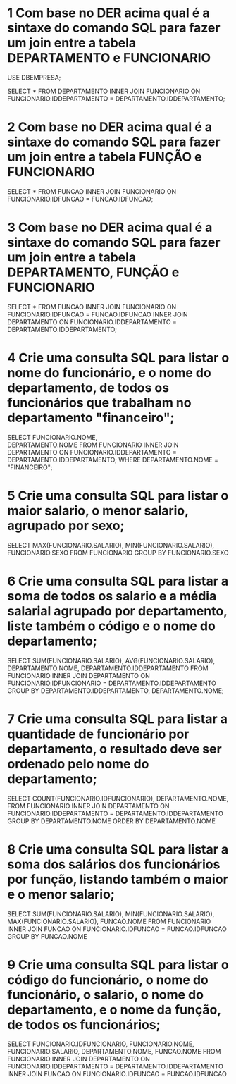 # 1 Com base no DER acima qual é a sintaxe do comando SQL para fazer um join entre a tabela DEPARTAMENTO e FUNCIONARIO

USE DBEMPRESA;

SELECT
	*
FROM 
	DEPARTAMENTO INNER JOIN FUNCIONARIO ON 
    FUNCIONARIO.IDDEPARTAMENTO = DEPARTAMENTO.IDDEPARTAMENTO;


# 2 Com base no DER acima qual é a sintaxe do comando SQL para fazer um join entre a tabela FUNÇÃO e FUNCIONARIO

SELECT
	*
FROM 
	FUNCAO INNER JOIN FUNCIONARIO ON 
    FUNCIONARIO.IDFUNCAO = FUNCAO.IDFUNCAO;

# 3 Com base no DER acima qual é a sintaxe do comando SQL para fazer um join entre a tabela DEPARTAMENTO, FUNÇÃO e FUNCIONARIO

SELECT
	*
FROM 
	FUNCAO 
    INNER JOIN FUNCIONARIO ON FUNCIONARIO.IDFUNCAO = FUNCAO.IDFUNCAO
    INNER JOIN DEPARTAMENTO ON FUNCIONARIO.IDDEPARTAMENTO = DEPARTAMENTO.IDDEPARTAMENTO;

# 4 Crie uma consulta SQL para listar o nome do funcionário, e o nome do departamento, de todos os funcionários que trabalham no departamento "financeiro";

SELECT
	FUNCIONARIO.NOME,   
    DEPARTAMENTO.NOME
FROM 
	FUNCIONARIO 
    INNER JOIN DEPARTAMENTO ON FUNCIONARIO.IDDEPARTAMENTO = DEPARTAMENTO.IDDEPARTAMENTO;
WHERE 
    DEPARTAMENTO.NOME = "FINANCEIRO";

# 5 Crie uma consulta SQL para listar o maior salario, o menor salario, agrupado por sexo;

SELECT 
 MAX(FUNCIONARIO.SALARIO),
 MIN(FUNCIONARIO.SALARIO),
 FUNCIONARIO.SEXO
FROM FUNCIONARIO
GROUP BY 
FUNCIONARIO.SEXO

# 6 Crie uma consulta SQL para listar a soma de todos os salario e a média salarial agrupado por departamento, liste também o código e o nome do departamento;

SELECT 
SUM(FUNCIONARIO.SALARIO),
AVG(FUNCIONARIO.SALARIO),
DEPARTAMENTO.NOME,
DEPARTAMENTO.IDDEPARTAMENTO
FROM FUNCIONARIO
	INNER JOIN DEPARTAMENTO ON 
    FUNCIONARIO.IDFUNCIONARIO = DEPARTAMENTO.IDDEPARTAMENTO
GROUP BY 
	DEPARTAMENTO.IDDEPARTAMENTO,
    DEPARTAMENTO.NOME;

# 7 Crie uma consulta SQL para listar a quantidade de funcionário por departamento, o resultado deve ser ordenado pelo nome do departamento;

SELECT 
COUNT(FUNCIONARIO.IDFUNCIONARIO),
DEPARTAMENTO.NOME,
FROM FUNCIONARIO
	INNER JOIN DEPARTAMENTO ON 
    FUNCIONARIO.IDDEPARTAMENTO = DEPARTAMENTO.IDDEPARTAMENTO
GROUP BY 
	DEPARTAMENTO.NOME
ORDER BY DEPARTAMENTO.NOME

# 8 Crie uma consulta SQL para listar a soma dos salários dos funcionários por função, listando também o maior e o menor salario;

SELECT 
SUM(FUNCIONARIO.SALARIO),
MIN(FUNCIONARIO.SALARIO),
MAX(FUNCIONARIO.SALARIO),
FUNCAO.NOME
FROM FUNCIONARIO 
    INNER JOIN FUNCAO ON
    FUNCIONARIO.IDFUNCAO = FUNCAO.IDFUNCAO
GROUP BY 
    FUNCAO.NOME

# 9 Crie uma consulta SQL para listar o código do funcionário, o nome do funcionário, o salario, o nome do departamento, e o nome da função, de todos os funcionários;

SELECT 
FUNCIONARIO.IDFUNCIONARIO,
FUNCIONARIO.NOME,
FUNCIONARIO.SALARIO,
DEPARTAMENTO.NOME,
FUNCAO.NOME
FROM FUNCIONARIO 
	INNER JOIN DEPARTAMENTO ON 
    FUNCIONARIO.IDDEPARTAMENTO = DEPARTAMENTO.IDDEPARTAMENTO
    INNER JOIN FUNCAO ON 
    FUNCIONARIO.IDFUNCAO = FUNCAO.IDFUNCAO

